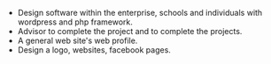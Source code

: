   - Design software within the enterprise, schools and individuals with wordpress and php framework.
  - Advisor to complete the project and to complete the projects.
  - A general web site's web profile.
  - Design a logo, websites, facebook pages.
